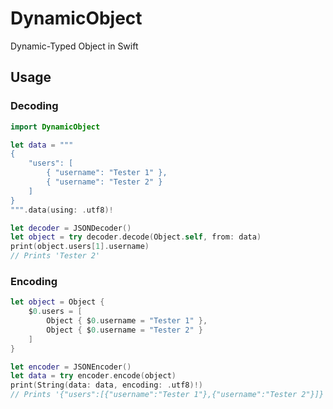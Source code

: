 # DynamicObject

Dynamic-Typed Object in Swift

## Usage

### Decoding

```swift
import DynamicObject

let data = """
{
    "users": [
        { "username": "Tester 1" },
        { "username": "Tester 2" }
    ]
}
""".data(using: .utf8)!

let decoder = JSONDecoder()
let object = try decoder.decode(Object.self, from: data)
print(object.users[1].username) 
// Prints 'Tester 2'
```

### Encoding

```swift
let object = Object {
    $0.users = [
        Object { $0.username = "Tester 1" },
        Object { $0.username = "Tester 2" }
    ]
}

let encoder = JSONEncoder()
let data = try encoder.encode(object)
print(String(data: data, encoding: .utf8)!)
// Prints '{"users":[{"username":"Tester 1"},{"username":"Tester 2"}]}'
```
